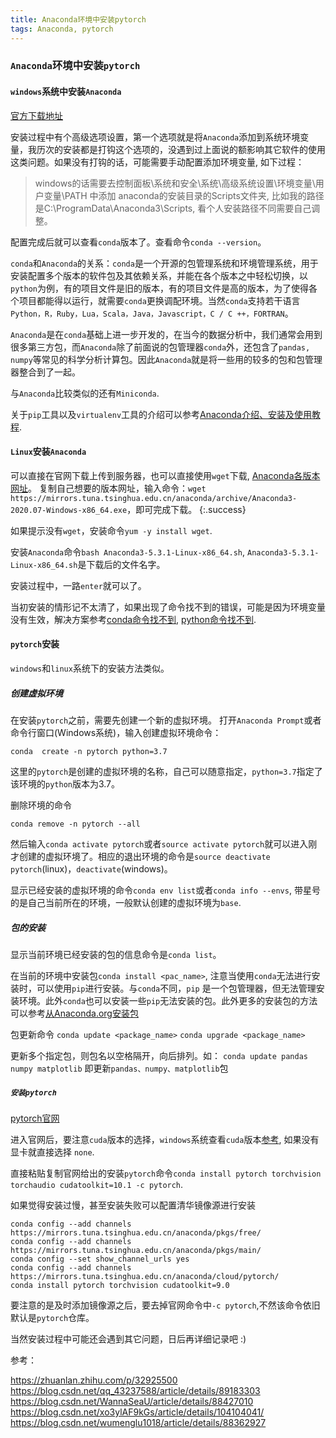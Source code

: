 ```yaml
---
title: Anaconda环境中安装pytorch
tags: Anaconda, pytorch
---
```


### `Anaconda`环境中安装`pytorch`

#### `windows`系统中安装`Anaconda`

[官方下载地址](https://www.anaconda.com/products/individual)

安装过程中有个高级选项设置，第一个选项就是将`Anaconda`添加到系统环境变量，我历次的安装都是打钩这个选项的，没遇到过上面说的额影响其它软件的使用这类问题。如果没有打钩的话，可能需要手动配置添加环境变量, 如下过程：

>windows的话需要去控制面板\系统和安全\系统\高级系统设置\环境变量\用户变量\PATH 中添加 anaconda的安装目录的Scripts文件夹, 比如我的路径是C:\ProgramData\Anaconda3\Scripts, 看个人安装路径不同需要自己调整。
  
配置完成后就可以查看`conda`版本了。查看命令`conda --version`。

`conda`和`Anaconda`的关系：`conda`是一个开源的包管理系统和环境管理系统，用于安装配置多个版本的软件包及其依赖关系，并能在各个版本之中轻松切换，以`python`为例，有的项目文件是旧的版本，有的项目文件是高的版本，为了使得各个项目都能得以运行，就需要`conda`更换调配环境。当然`conda`支持若干语言`Python，R，Ruby，Lua，Scala，Java，Javascript，C / C ++，FORTRAN`。

`Anaconda`是在`conda`基础上进一步开发的，在当今的数据分析中，我们通常会用到很多第三方包，而`Anaconda`除了前面说的包管理器`conda`外，还包含了`pandas, numpy`等常见的科学分析计算包。因此`Anaconda`就是将一些用的较多的包和包管理器整合到了一起。

与`Anaconda`比较类似的还有`Miniconda`.

关于`pip`工具以及`virtualenv`工具的介绍可以参考[Anaconda介绍、安装及使用教程](https://zhuanlan.zhihu.com/p/32925500).

#### `Linux`安装`Anaconda`

可以直接在官网下载上传到服务器，也可以直接使用`wget`下载, [Anaconda各版本网址](https://repo.anaconda.com/archive/)。
复制自己想要的版本网址，输入命令：`wget https://mirrors.tuna.tsinghua.edu.cn/anaconda/archive/Anaconda3-2020.07-Windows-x86_64.exe`，即可完成下载。
{:.success}

如果提示没有`wget`，安装命令`yum -y install wget`.

安装`Anaconda`命令`bash Anaconda3-5.3.1-Linux-x86_64.sh`, `Anaconda3-5.3.1-Linux-x86_64.sh`是下载后的文件名字。

安装过程中，一路`enter`就可以了。

当初安装的情形记不太清了，如果出现了命令找不到的错误，可能是因为环境变量没有生效，解决方案参考[conda命令找不到](https://blog.csdn.net/lwgkzl/article/details/89329383), [python命令找不到](https://blog.csdn.net/qq1483661204/article/details/78201451).


#### `pytorch`安装

`windows`和`linux`系统下的安装方法类似。

##### 创建虚拟环境 

在安装`pytorch`之前，需要先创建一个新的虚拟环境。
打开`Anaconda Prompt`或者命令行窗口(Windows系统)，输入创建虚拟环境命令：

`conda  create -n pytorch python=3.7`

这里的`pytorch`是创建的虚拟环境的名称，自己可以随意指定，`python=3.7`指定了该环境的`python`版本为3.7。

删除环境的命令

`conda remove -n pytorch --all`

然后输入`conda activate pytorch`或者`source activate pytorch`就可以进入刚才创建的虚拟环境了。相应的退出环境的命令是`source deactivate pytorch`(linux)，`deactivate`(windows)。

显示已经安装的虚拟环境的命令`conda env list`或者`conda info --envs`, 带星号的是自己当前所在的环境，一般默认创建的虚拟环境为`base`.

##### 包的安装

显示当前环境已经安装的包的信息命令是`conda list`。

在当前的环境中安装包`conda install <pac_name>`, 注意当使用`conda`无法进行安装时，可以使用`pip`进行安装。与`conda`不同，`pip` 是一个包管理器，但无法管理安装环境。此外`conda`也可以安装一些`pip`无法安装的包。此外更多的安装包的方法可以参考[从Anaconda.org安装包](https://zhuanlan.zhihu.com/p/32925500)

包更新命令
`conda update <package_name>`
`conda upgrade <package_name>`

更新多个指定包，则包名以空格隔开，向后排列。如： `conda update pandas numpy matplotlib` 即更新`pandas、numpy、matplotlib`包

##### `安装pytorch`

[pytorch官网](https://pytorch.org/)

进入官网后，要注意`cuda`版本的选择，`windows`系统查看`cuda`版本[参考](https://www.jianshu.com/p/d3b9419a0f89), 如果没有显卡就直接选择 `none`.

直接粘贴复制官网给出的安装`pytorch`命令`conda install pytorch torchvision torchaudio cudatoolkit=10.1 -c pytorch`.

如果觉得安装过慢，甚至安装失败可以配置清华镜像源进行安装

```
conda config --add channels https://mirrors.tuna.tsinghua.edu.cn/anaconda/pkgs/free/
conda config --add channels https://mirrors.tuna.tsinghua.edu.cn/anaconda/pkgs/main/
conda config --set show_channel_urls yes
conda config --add channels https://mirrors.tuna.tsinghua.edu.cn/anaconda/cloud/pytorch/
conda install pytorch torchvision cudatoolkit=9.0 
```
要注意的是及时添加镜像源之后，要去掉官网命令中`-c pytorch`,不然该命令依旧默认是`pytorch`仓库。

当然安装过程中可能还会遇到其它问题，日后再详细记录吧 :)




参考：

https://zhuanlan.zhihu.com/p/32925500<br>
https://blog.csdn.net/qq_43237588/article/details/89183303<br>
https://blog.csdn.net/WannaSeaU/article/details/88427010<br>
https://blog.csdn.net/xo3ylAF9kGs/article/details/104104041/<br>
https://blog.csdn.net/wumenglu1018/article/details/88362927<br>
